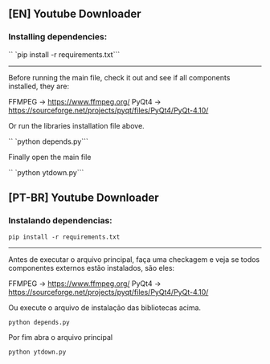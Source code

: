 [EN] Youtube Downloader
---------------------------
### Installing dependencies:

`` `pip install -r requirements.txt```

---------------------------

Before running the main file, check it out and see if all components
installed, they are:

FFMPEG -> https://www.ffmpeg.org/
PyQt4 -> https://sourceforge.net/projects/pyqt/files/PyQt4/PyQt-4.10/

Or run the libraries installation file above.

`` `python depends.py```

Finally open the main file

`` `python ytdown.py```

[PT-BR] Youtube Downloader
---------------------------
### Instalando dependencias:

```pip install -r requirements.txt```

---------------------------

Antes de executar o arquivo principal, faça uma checkagem e veja se todos componentes
externos estão instalados, são eles:

FFMPEG -> https://www.ffmpeg.org/
PyQt4 -> https://sourceforge.net/projects/pyqt/files/PyQt4/PyQt-4.10/

Ou execute o arquivo de instalação das bibliotecas acima.

```python depends.py```

Por fim abra o arquivo principal

```python ytdown.py```
